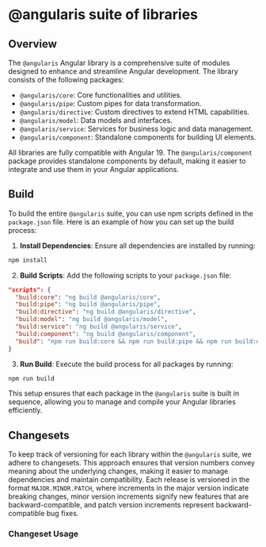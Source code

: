 # @angularis suite of libraries
## Overview

The `@angularis` Angular library is a comprehensive suite of modules designed to enhance and streamline Angular development. The library consists of the following packages:

- `@angularis/core`: Core functionalities and utilities.
- `@angularis/pipe`: Custom pipes for data transformation.
- `@angularis/directive`: Custom directives to extend HTML capabilities.
- `@angularis/model`: Data models and interfaces.
- `@angularis/service`: Services for business logic and data management.
- `@angularis/component`: Standalone components for building UI elements.

All libraries are fully compatible with Angular 19. The `@angularis/component` package provides standalone components by default, making it easier to integrate and use them in your Angular applications.

## Build
To build the entire `@angularis` suite, you can use npm scripts defined in the `package.json` file. Here is an example of how you can set up the build process:

1. **Install Dependencies**: Ensure all dependencies are installed by running:
  ```sh
  npm install
  ```

2. **Build Scripts**: Add the following scripts to your `package.json` file:
  ```json
  "scripts": {
    "build:core": "ng build @angularis/core",
    "build:pipe": "ng build @angularis/pipe",
    "build:directive": "ng build @angularis/directive",
    "build:model": "ng build @angularis/model",
    "build:service": "ng build @angularis/service",
    "build:component": "ng build @angularis/component",
    "build": "npm run build:core && npm run build:pipe && npm run build:directive && npm run build:model && npm run build:service && npm run build:component"
  }
  ```

3. **Run Build**: Execute the build process for all packages by running:
  ```sh
  npm run build
  ```

This setup ensures that each package in the `@angularis` suite is built in sequence, allowing you to manage and compile your Angular libraries efficiently.

## Changesets

To keep track of versioning for each library within the `@angularis` suite, we adhere to changesets. This approach ensures that version numbers convey meaning about the underlying changes, making it easier to manage dependencies and maintain compatibility. Each release is versioned in the format `MAJOR.MINOR.PATCH`, where increments in the major version indicate breaking changes, minor version increments signify new features that are backward-compatible, and patch version increments represent backward-compatible bug fixes.

### Changeset Usage
